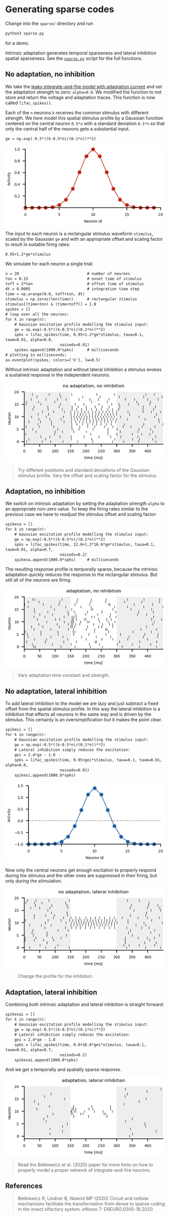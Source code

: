 # Generating sparse codes

Change into the `sparse/` directory and run
``` sh
python3 sparse.py
```
for a demo.

Intrinsic adaptation generates temporal sparseness and lateral
inhibition spatial sparseness. See the [`sparse.py`](sparse.py) script
for the full functions.


## No adaptation, no inhibition

We take the [leaky integrate-and-fire model with adaptation
current](../lifac/README.md#the-model) and set the adaptation strength
to zero: `alpha=0.0`. We modified the function to not store and return the voltage
and adaptation traces. This function is now called `lifac_spikes()`.

Each of the `n` neurons `k` receives the common stimulus with
different strength. We here model this spatial stimulus profile by a
Gaussian function centered on the central neuron `0.5*n` with a
standard deviation `0.1*n` so that only the central half of the
neurons gets a substantial input.
```
ge = np.exp(-0.5*((k-0.5*n)/(0.1*n))**2)
```

![spatialprofile](sparse-spatialprofile.png)

The input to each neuron is a rectangular stimulus waveform
`stimulus`, scaled by the Gaussian `ge` and with an appropriate offset
and scaling factor to result in suitable firing rates:
```
0.95+1.2*ge*stimulus
```

We simulate for each neuron a single trial:
```
n = 20                              # number of neurons
ton = 0.15                          # onset time of stimulus
toff = 2*ton                        # offset time of stimulus
dt = 0.0005                         # integration time step
time = np.arange(0.0, toff+ton, dt)
stimulus = np.zeros(len(time))      # rectangular stimulus
stimulus[(time>ton) & (time<toff)] = 1.0
spikes = []
# loop over all the neurons:
for k in range(n):
    # Gaussian excitation profile modelling the stimulus input:
    ge = np.exp(-0.5*((k-0.5*n)/(0.1*n))**2)
    spks = lifac_spikes(time, 0.95+1.2*ge*stimulus, taua=0.1, taum=0.01, alpha=0.0,
                        noisedv=0.01)
    spikes.append(1000.0*spks)      # milliseconds
# plotting in milliseconds:
ax.eventplot(spikes, colors=['k'], lw=0.5)
```

Without intrinsic adaptation and without lateral inhibition a stimulus
evokes a sustained response in the independent neurons. 

![plain](sparse-plain.png)

> Try different positions and standard deviations of the Gaussian stimulus profile.
> Vary the offset and scaling factor for the stimulus.


## Adaptation, no inhibition

We switch on intrinsic adaptation by setting the adaptation strength
`alpha` to an appropriate non-zero value. To keep the firing rates
similar to the previous case we have to readjust the stimulus offset
and scaling factor:

```
spikesa = []
for k in range(n):
    # Gaussian excitation profile modelling the stimulus input:
    ge = np.exp(-0.5*((k-0.5*n)/(0.1*n))**2)
    spks = lifac_spikes(time, 12.0+1.2*16.6*ge*stimulus, taua=0.1, taum=0.01, alpha=0.7,
                        noisedv=0.2)
    spikesa.append(1000.0*spks)     # milliseconds
```

The resulting response profile is temporally sparse, because the
intrinsic adaptation quickly reduces the response to the rectangular
stimulus. But still all of the neurons are firing.

![adaptation](sparse-adaptation.png)

> Vary adaptation time constant and strength.


## No adaptation, lateral inhibition

To add lateral inhibition to the model we are lazy and just subtract a
fixed offset from the spatial stimulus profile. In this way the
lateral inhibition is a inhibition that effects all neurons in the
same way and is driven by the stimulus. This certainly is an
oversimplification but it makes the point clear.
```
spikesi = []
for k in range(n):
    # Gaussian excitation profile modelling the stimulus input:
    ge = np.exp(-0.5*((k-0.5*n)/(0.1*n))**2)
    # Lateral inhibition simply reduces the excitation:
    gei = 2.4*ge - 1.0
    spks = lifac_spikes(time, 0.95+gei*stimulus, taua=0.1, taum=0.01, alpha=0.0,
                        noisedv=0.01)
    spikesi.append(1000.0*spks)
```

![spatialinhibition](sparse-spatialinhibition.png)

Now only the central neurons get enough excitation to properly respond
during the stimulus and the other ones are suppressed in their firing,
but only during the stimulation.

![inhibition](sparse-inhibition.png)

> Change the profile for the inhibition.


## Adaptation, lateral inhibition

Combining both intrinsic adaptation and lateral inhibition is straight forward:
```
spikesai = []
for k in range(n):
    # Gaussian excitation profile modelling the stimulus input:
    ge = np.exp(-0.5*((k-0.5*n)/(0.1*n))**2)
    # Lateral inhibition simply reduces the excitation:
    gei = 2.4*ge - 1.0
    spks = lifac_spikes(time, 0.0+16.6*gei*stimulus, taua=0.1, taum=0.01, alpha=0.7,
                        noisedv=0.2)
    spikesai.append(1000.0*spks)
```

And we get a temporally and spatially sparse response.

![both](sparse-both.png)

> Read the Betkiewicz et al. (2020) paper for more hints on how to
> properly model a proper network of integrate-and-fire neurons.


## References

> Betkiewicz R, Lindner B, Nawrot MP (2020) Circuit and cellular mechanisms facilitate the transformation from dense to sparse coding in the insect olfactory system. *eNeuro* 7: ENEURO.0305-18.2020.
